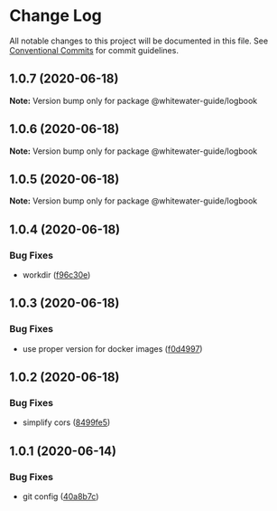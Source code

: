 # Change Log

All notable changes to this project will be documented in this file.
See [Conventional Commits](https://conventionalcommits.org) for commit guidelines.

## 1.0.7 (2020-06-18)

**Note:** Version bump only for package @whitewater-guide/logbook





## 1.0.6 (2020-06-18)

**Note:** Version bump only for package @whitewater-guide/logbook





## 1.0.5 (2020-06-18)

**Note:** Version bump only for package @whitewater-guide/logbook





## 1.0.4 (2020-06-18)


### Bug Fixes

* workdir ([f96c30e](https://github.com/whitewater-guide/logbook/commit/f96c30e0e72807397c7d36bb432c5bef5254b89a))





## 1.0.3 (2020-06-18)


### Bug Fixes

* use proper version for docker images ([f0d4997](https://github.com/whitewater-guide/logbook/commit/f0d49973c1a2fbe34516dfc9b4cbd8529aecf7d9))





## 1.0.2 (2020-06-18)


### Bug Fixes

* simplify cors ([8499fe5](https://github.com/whitewater-guide/logbook/commit/8499fe5936f601791e85eab9653bdc1783c3c96a))





## 1.0.1 (2020-06-14)


### Bug Fixes

* git config ([40a8b7c](https://github.com/whitewater-guide/logbook/commit/40a8b7c6bdeda7abe36649fa7ecc1956066bd4ad))
